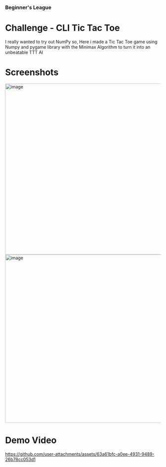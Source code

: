 ### Beginner's League

# Challenge - CLI Tic Tac Toe

I really wanted to try out NumPy so,
Here i made a Tic Tac Toe game using Numpy and pygame library with the Minimax Algorithm to turn it into an unbeatable TTT AI

# Screenshots

<img width="958" height="551" alt="image" src="https://github.com/user-attachments/assets/b7491f9a-d3bd-40c1-b50c-ecaf64ad9e6a" />
<img width="959" height="542" alt="image" src="https://github.com/user-attachments/assets/86041e66-2ac7-4786-bd31-26c1639edc12" />

# Demo Video 

https://github.com/user-attachments/assets/63a61bfc-a0ee-4931-9489-26b78cc053d1

